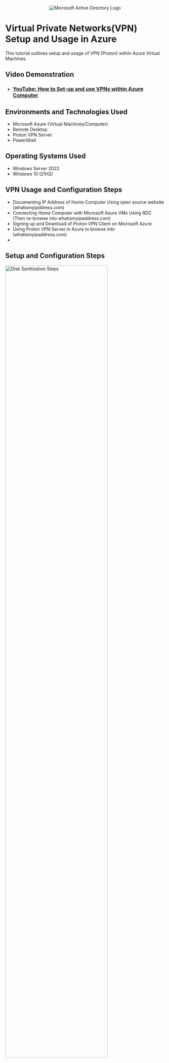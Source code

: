 <p align="center">
<img src="https://i.imgur.com/gnC9oL4.png" alt="Microsoft Active Directory Logo"/>
</p>

<h1>Virtual Private Networks(VPN) Setup and Usage in Azure</h1>
This tutorial outlines setup and usage of VPN (Proton) within Azure Virtual Machines.<br />


<h2>Video Demonstration</h2>

- ### [YouTube: How to Set-up and use VPNs within Azure Computer](https://www.youtube.com)

<h2>Environments and Technologies Used</h2>

- Microsoft Azure (Virtual Machines/Computer)
- Remote Desktop
- Proton VPN Server
- PowerShell

<h2>Operating Systems Used</h2>

- Windows Server 2022
- Windows 10 (21H2)

<h2>VPN Usage and Configuration Steps</h2>

- Documenting IP Address of Home Computer Using open source website (whatismyipddress.com) 
- Connecting Home Computer with Microsoft Azure VMs Using RDC (Then re-browse into whatismyipaddress.com)
- Signing up and Download of Proton VPN Client on Microsoft Azure
- Using Proton VPN Server in Azure to browse into (whatismyipaddress.com)
- 

<h2>Setup and Configuration Steps</h2>

<p>
<img src="https://i.imgur.com/bGVSNxB.png" height="80%" width="80%" alt="Disk Sanitization Steps"/>
<img src="https://i.imgur.com/dtYNXAM.png" height="80%" width="80%" alt="Disk Sanitization Steps"/>
</p>
<p>
In the above figure, home PC was first used to browse into an open source website (whatismyipaddress) with the aim of documenting its IP-address. Again, 
</p>
<br />

<p>
<img src="https://i.imgur.com/rFx9wGt.png" height="80%" width="80%" alt="Disk Sanitization Steps"/>
<img src="https://i.imgur.com/gjsmhvE.png" height="80%" width="80%" alt="Disk Sanitization Steps"/>
</p>
<p>
The above figure shows a resource groups been created in Azure with the aim of setting up a virtual machine that was then connected with home PC using RDC(Remote Desktop Connection). In creating the resource group, an option of choosing a subscription was given as shown above (Azure for student) and the resource group was named RG-Lab-1 and London as its region depending where the organisation data centre was based. Notably, some countries have some strict rules that prevent organisation from shifting any of its resources outside its region.
</p>
<br />

<p>
<img src="https://i.imgur.com/QbIzjDX.png" height="80%" width="80%" alt="Disk Sanitization Steps"/>
<img src="https://i.imgur.com/EJw69EA.png" height="80%" width="80%" alt="Disk Sanitization Steps"/>
</p>
<p>
The above figure is a resource created inside the resource group container (RG-Lab-1). This resource is referred to as storage account that is used for storing fils with wide range of functionality. Notably, resources in azure could be related to a google drive with more capability. In this lab, the resource named abrahamlab is been used as a folder where a bunch of files are stored.
</p>
<br />

<p>
<img src="https://i.imgur.com/3nWuAVG.png" height="80%" width="80%" alt="Disk Sanitization Steps"/>
</p>
<p>
As shown above the text file named vpn-lab1.txt was stored inside a resource container vpn. Notably, the file is been opened and could be edited, downloaded and share within and outside the organisation as well as many more functionalities.
</p>
<br />

<p>
<img src="https://i.imgur.com/bhqwJB7.png" height="80%" width="80%" alt="Disk Sanitization Steps"/>
<img src="https://i.imgur.com/PrTg2Ho.png" height="80%" width="80%" alt="Disk Sanitization Steps"/>
</p>
<p>
In other not to incurred too much cost and overused the available credit as this lab was done under free subscription, the baove figure shows how resource grouop was deleted after each successful lab has been done. Also, figure2 above shows cost analysis that enables organiosation to know what resources is costing them more and hiow to reduce it.
</p>
<br />

<p>
<img src="https://i.imgur.com/CwXixKY.png" height="80%" width="80%" alt="Disk Sanitization Steps"/>
<img src="https://i.imgur.com/cZVsJvm.png" height="80%" width="80%" alt="Disk Sanitization Steps"/>
<img src="https://i.imgur.com/MU9itmX.png" height="80%" width="80%" alt="Disk Sanitization Steps"/>
</p>
<p>
After succesful connection to azure, the inputed credentials of the VMs to be created was then validated before been deployed as shown above.
</p>
<br />

<p>
<img src="https://i.imgur.com/xwtYehc.png" height="80%" width="80%" alt="Disk Sanitization Steps"/>
<img src="https://i.imgur.com/pmQl7RS.png" height="80%" width="80%" alt="Disk Sanitization Steps"/>
<img src="https://i.imgur.com/0mtDUjq.png" height="80%" width="80%" alt="Disk Sanitization Steps"/>
</p>
<p>
The above steps involves connecting azure virtual machine to home PC using RDP (Remote Desktop Protocol). First, the public IP address of the newly created VM named 'vpn-lab' was copied then, microsoft remote desktop was lauched with the public IP address (104.47.141.101). A new RDC was innitiated as shown above using same username and password that was used when creating the virtual machine in MS azure.  The open source website WHATISMYIPADDRESS.COM was then browse to document the VMs IP address as shown above.
</p>
<br />

<p>
<img src="https://i.imgur.com/dnASjyy.png" height="80%" width="80%" alt="Disk Sanitization Steps"/>
<img src="https://i.imgur.com/0kCc1a2.png" height="80%" width="80%" alt="Disk Sanitization Steps"/>
<img src="https://i.imgur.com/1zVTz4k.png" height="80%" width="80%" alt="Disk Sanitization Steps"/>
</p>
<p>
Any browser of choice on the virtual machine was used to re-visit WHATISMYIPADDRESS.COM open source site as shown above. This then gives two different IP address in the course of this lab using same PC as shown above. First ip address was from virtual machine (Netherland), second IP address was from the original location of the PC (England). Notably, both ip addresses was documented with no VPN (Virtual Private Network).
</p>
<br />

<p>
<img src="https://i.imgur.com/3nWuAVG.png" height="80%" width="80%" alt="Disk Sanitization Steps"/>
</p>
<p>

</p>
<br />
